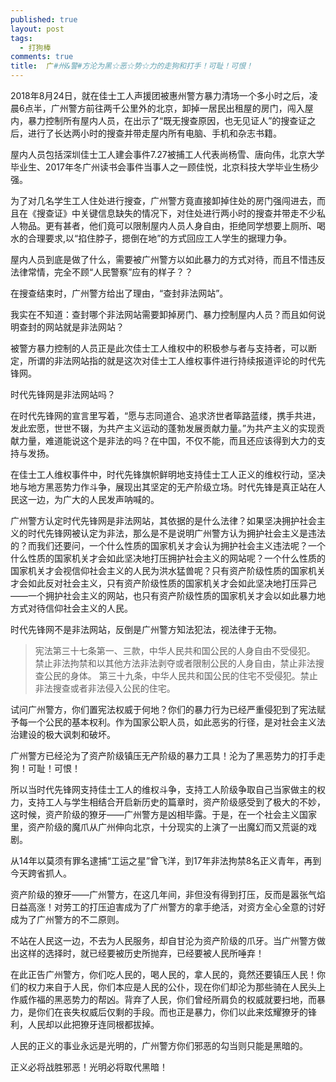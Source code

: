 ```yaml
---
published: true
layout: post
tags:
  - 打狗棒
comments: true
title:  广#州&警#方沦为黑☆恶☆势☆力的走狗和打手！可耻！可恨！
---
```


2018年8月24日，就在佳士工人声援团被惠州警方暴力清场一个多小时之后，凌晨6点半，广州警方前往两千公里外的北京，卸掉一居民出租屋的房门，闯入屋内，暴力控制所有屋内人员，在出示了“既无搜查原因，也无见证人”的搜查证之后，进行了长达两小时的搜查并带走屋内所有电脑、手机和杂志书籍。

屋内人员包括深圳佳士工人建会事件7.27被捕工人代表尚杨雪、唐向伟，北京大学毕业生、2017年冬广州读书会事件当事人之一顾佳悦，北京科技大学毕业生杨少强。

为了对几名学生工人住处进行搜查，广州警方竟直接卸掉住处的房门强闯进去，而且在《搜查证》中关键信息缺失的情况下，对住处进行两小时的搜查并带走不少私人物品。更有甚者，他们竟可以限制屋内人员人身自由，拒绝同学想要上厕所、喝水的合理要求,以“掐住脖子，摁倒在地”的方式回应工人学生的据理力争。

屋内人员到底是做了什么，需要被广州警方以如此暴力的方式对待，而且不惜违反法律常情，完全不顾“人民警察”应有的样子？？

在搜查结束时，广州警方给出了理由，“查封非法网站”。

我实在不知道：查封哪个非法网站需要卸掉房门、暴力控制屋内人员？而且如何说明查封的网站就是非法网站？

被警方暴力控制的人员正是此次佳士工人维权中的积极参与者与支持者，可以断定，所谓的非法网站指的就是这次对佳士工人维权事件进行持续报道评论的时代先锋网。

时代先锋网是非法网站吗？

在时代先锋网的宣言里写着，“愿与志同道合、追求济世者筚路蓝缕，携手共进，发此宏愿，世世不辍，为共产主义运动的蓬勃发展贡献力量。”为共产主义的实现贡献力量，难道能说这个是非法的吗？在中国，不仅不能，而且还应该得到大力的支持与发扬。

在佳士工人维权事件中，时代先锋旗帜鲜明地支持佳士工人正义的维权行动，坚决地与地方黑恶势力作斗争，展现出其坚定的无产阶级立场。时代先锋是真正站在人民这一边，为广大的人民发声呐喊的。

广州警方认定时代先锋网是非法网站，其依据的是什么法律？如果坚决拥护社会主义的时代先锋网被认定为非法，那么是不是说明广州警方认为拥护社会主义是违法的？而我们还要问，一个什么性质的国家机关才会认为拥护社会主义违法呢？一个什么性质的国家机关才会如此坚决地打压拥护社会主义的网站呢？一个什么性质的国家机关才会视信仰社会主义的人民为洪水猛兽呢？只有资产阶级性质的国家机关才会如此反对社会主义，只有资产阶级性质的国家机关才会如此坚决地打压异己——一个拥护社会主义的网站，也只有资产阶级性质的国家机关才会以如此暴力地方式对待信仰社会主义的人民。

时代先锋网不是非法网站，反倒是广州警方知法犯法，视法律于无物。

>宪法第三十七条第一、三款，中华人民共和国公民的人身自由不受侵犯。
禁止非法拘禁和以其他方法非法剥夺或者限制公民的人身自由，禁止非法搜查公民的身体。
第三十九条，中华人民共和国公民的住宅不受侵犯。禁止非法搜查或者非法侵入公民的住宅。

试问广州警方，你们置宪法权威于何地？你们的暴力行为已经严重侵犯到了宪法赋予每一个公民的基本权利。作为国家公职人员，如此恶劣的行径，是对社会主义法治建设的极大讽刺和破坏。

广州警方已经沦为了资产阶级镇压无产阶级的暴力工具！沦为了黑恶势力的打手走狗！可耻！可恨！

所以当时代先锋网支持佳士工人的维权斗争，支持工人阶级争取自己当家做主的权力，支持工人与学生相结合开启新历史的篇章时，资产阶级感受到了极大的不妙，这时候，资产阶级的獠牙——广州警方是凶相毕露。于是，在一个社会主义国家里，资产阶级的魔爪从广州伸向北京，十分现实的上演了一出魔幻而又荒诞的戏剧。

从14年以莫须有罪名逮捕“工运之星”曾飞洋，到17年非法拘禁8名正义青年，再到今天跨省抓人。

资产阶级的獠牙——广州警方，在这几年间，非但没有得到打压，反而是嚣张气焰日益高涨！对劳工的打压迫害成为了广州警方的拿手绝活，对资方全心全意的讨好成为了广州警方的不二原则。

不站在人民这一边，不去为人民服务，却自甘沦为资产阶级的爪牙。当广州警方做出这样的选择时，就已经要被历史所抛弃，已经要被人民所唾弃！

在此正告广州警方，你们吃人民的，喝人民的，拿人民的，竟然还要镇压人民！你们的权力来自于人民，你们本应是人民的公仆，现在你们却沦为那些骑在人民头上作威作福的黑恶势力的帮凶。背弃了人民，你们曾经所肩负的权威就要扫地，而暴力，是你们在丧失权威后仅剩的手段。而也正是暴力，你们以此来炫耀獠牙的锋利，人民却以此把獠牙连同根都拔掉。

人民的正义的事业永远是光明的，广州警方你们邪恶的勾当则只能是黑暗的。

正义必将战胜邪恶！光明必将取代黑暗！

